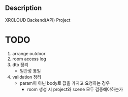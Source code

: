 ## Description

XRCLOUD Backend(API) Project

# TODO
1. arrange outdoor
1. room access log
1. dto 정리
    - 일관성 통일
1. validation 정리
    - param이 아닌 body로 값을 가지고 요청하는 경우
        - room 생성 시 project와 scene 모두 검증해야하는가